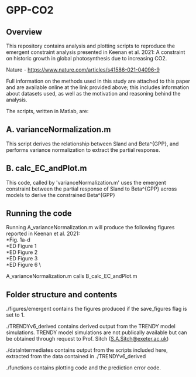 # GPP-CO2
## Overview
This repository contains analysis and plotting scripts to reproduce the emergent constraint analysis presented in
Keenan et al. 2021: A constraint on historic growth in global photosynthesis due to increasing CO2.
 
Nature - https://www.nature.com/articles/s41586-021-04096-9

Full information on the methods used in this study are attached to this paper and are available
online at the link provided above; this includes information about datasets used, as well as the motivation and reasoning
behind the analysis.

The scripts, written in Matlab, are:
## A. varianceNormalization.m
This script derives the relationship between Sland and Beta^{GPP}, and performs variance normalization 
to extract the partial response. 

## B. calc_EC_andPlot.m
This code, called by 'varianceNormalization.m' uses the emergent constraint between 
the partial response of Sland to Beta^{GPP} across models to derive the constrained Beta^{GPP} 

## Running the code
Running A_varianceNormalization.m will produce the following figures reported in Keenan et al. 2021: \
*Fig. 1a-d  \
*ED Figure 1  \
*ED Figure 2  \
*ED Figure 3  \
*ED Figure 6  \
 
A_varianceNormalization.m calls B_calc_EC_andPlot.m

## Folder structure and contents
 ./figures/emergent contains the figures produced 
if the save_figures flag is set to 1.

./TRENDYv6_derived contains derived output from the TRENDY model simulations. 
TRENDY model simulations are not publically available but can be obtained through request to Prof. Sitch (S.A.Sitch@exeter.ac.uk)

./dataIntermediates contains output from the scripts included here, 
extracted from the data contained in ./TRENDYv6_derived

./functions contains plotting code and the prediction error code.


